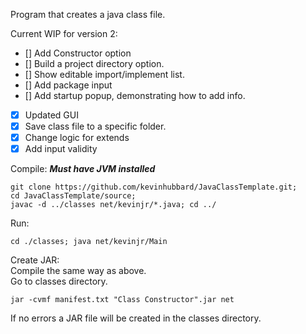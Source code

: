 Program that creates a java class file.  

Current WIP for version 2:  
- [] Add Constructor option
- [] Build a project directory option.
- [] Show editable import/implement list.
- [] Add package input
- [] Add startup popup, demonstrating how to add info.
- [x] Updated GUI
- [x] Save class file to a specific folder.
- [x] Change logic for extends
- [x] Add input validity

Compile: ***Must have JVM installed***
```
git clone https://github.com/kevinhubbard/JavaClassTemplate.git;
cd JavaClassTemplate/source;
javac -d ../classes net/kevinjr/*.java; cd ../
```

Run:  
```
cd ./classes; java net/kevinjr/Main
```

Create JAR:  
Compile the same way as above.  
Go to classes directory.
```
jar -cvmf manifest.txt "Class Constructor".jar net
``` 
If no errors a JAR file will be created in the classes directory.